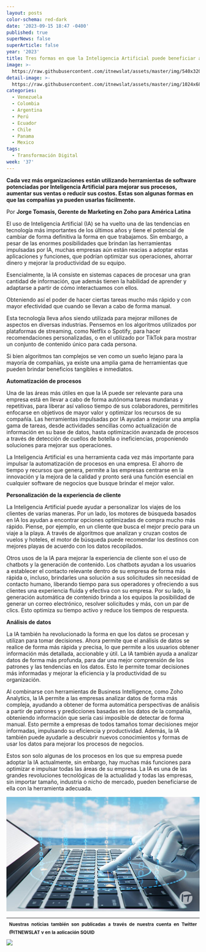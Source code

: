 ```yaml
---
layout: posts
color-schema: red-dark
date: '2023-09-15 18:47 -0400'
published: true
superNews: false
superArticle: false
year: '2023'
title: Tres formas en que la Inteligencia Artificial puede beneficiar a tu empresa
image: >-
  https://raw.githubusercontent.com/itnewslat/assets/master/img/540x320/Inteligencia-Artificial-Teclado-p.jpg
detail-image: >-
  https://raw.githubusercontent.com/itnewslat/assets/master/img/1024x680/Inteligencia-Artificial-Teclado-g.jpg
categories:
  - Venezuela
  - Colombia
  - Argentina
  - Perú
  - Ecuador
  - Chile
  - Panama
  - Mexico
tags:
  - Transformación Digital
week: '37'
---
```

**Cada vez más organizaciones están utilizando herramientas de software potenciadas por Inteligencia Artificial para mejorar sus procesos, aumentar sus ventas o reducir sus costos. Estas son algunas formas en que las compañías ya pueden usarlas fácilmente.**

Por **Jorge Tomasis, Gerente de Marketing en Zoho para América Latina**

El uso de Inteligencia Artificial (IA) se ha vuelto una de las tendencias en tecnología más importantes de los últimos años y tiene el potencial de cambiar de forma definitiva la forma en que trabajamos. Sin embargo, a pesar de las enormes posibilidades que brindan las herramientas impulsadas por IA, muchas empresas aún están reacias a adoptar estas aplicaciones y funciones, que podrían optimizar sus operaciones, ahorrar dinero y mejorar la productividad de su equipo. 

Esencialmente, la IA consiste en sistemas capaces de procesar una gran cantidad de información, que además tienen la habilidad de aprender y adaptarse a partir de cómo interactuamos con ellos.

Obteniendo así el poder de hacer ciertas tareas mucho más rápido y con mayor efectividad que cuando se llevan a cabo de forma manual.

Esta tecnología lleva años siendo utilizada para mejorar millones de aspectos en diversas industrias. Pensemos en los algoritmos utilizados por plataformas de streaming, como Netflix o Spotify, para hacer recomendaciones personalizadas, o en el utilizado por TikTok para mostrar un conjunto de contenido único para cada persona. 

Si bien algoritmos tan complejos se ven como un sueño lejano para la mayoría de compañías, ya existe una amplia gama de herramientas que pueden brindar beneficios tangibles e inmediatos. 

**Automatización de procesos**

Una de las áreas más útiles en que la IA puede ser relevante para una empresa está en llevar a cabo de forma autónoma tareas mundanas y repetitivas, para liberar así valioso tiempo de sus colaboradores, permitirles enfocarse en objetivos de mayor valor y optimizar los recursos de su compañía. Las herramientas impulsadas por IA ayudan a mejorar una amplia gama de tareas, desde actividades sencillas como actualización de información en su  base de datos, hasta optimización avanzada de procesos a través de detección de cuellos de botella o ineficiencias, proponiendo soluciones para mejorar sus operaciones. 

La Inteligencia Artificial es una herramienta cada vez más importante para impulsar la automatización de procesos en una empresa. El ahorro de tiempo y recursos que genera, permite a las empresas centrarse en la innovación y la mejora de la calidad y pronto será una función esencial en cualquier software de negocios que busque brindar el mejor valor. 

**Personalización de la experiencia de cliente**

La Inteligencia Artificial puede ayudar a personalizar los viajes de los clientes de varias maneras. Por un lado, los motores de búsqueda basados en IA los ayudan a encontrar opciones optimizadas de compra mucho más rápido. Piense, por ejemplo, en un cliente que busca el mejor precio para un viaje a la playa. A través de algoritmos que analizan y cruzan costos de vuelos y hoteles, el motor de búsqueda puede recomendar los destinos con mejores playas de acuerdo con los datos recopilados.

Otros usos de la IA para mejorar la experiencia de cliente son el uso de chatbots y la generación de contenido. Los chatbots ayudan a los usuarios a establecer el contacto relevante dentro de su empresa de forma más rápida o, incluso, brindarles una solución a sus solicitudes sin necesidad de contacto humano, liberando tiempo para sus operadores y ofreciendo a sus clientes una experiencia fluida y efectiva con su empresa. Por su lado, la generación automática de contenido brinda a los equipos la posibilidad de generar un correo electrónico, resolver solicitudes y más, con un par de clics. Esto optimiza su tiempo activo y reduce los tiempos de respuesta.

**Análisis de datos**

La IA también ha revolucionado la forma en que los datos se procesan y utilizan para tomar decisiones. Ahora permite que el análisis de datos se realice de forma más rápida y precisa, lo que permite a los usuarios obtener información más detallada, accionable y útil. La IA también ayuda a analizar datos de forma más profunda, para dar una mejor comprensión de los patrones y las tendencias en los datos. Esto le permite tomar decisiones más informadas y mejorar la eficiencia y la productividad de su organización.

Al combinarse con herramientas de Business Intelligence, como Zoho Analytics, la IA permite a las empresas analizar datos de forma más compleja, ayudando a obtener de forma automática perspectivas de análisis a partir de patrones y predicciones basadas en los datos de la compañía, obteniendo información que sería casi imposible de detectar de forma manual. Esto permite a empresas de todos tamaños tomar decisiones mejor informadas, impulsando su eficiencia y productividad. Además, la IA también puede ayudarle a descubrir nuevos conocimientos y formas de usar los datos para mejorar los procesos de negocios.

Estos son solo algunas de los procesos en los que su empresa puede adoptar la IA actualmente, sin embargo, hay muchas más funciones para optimizar e impulsar todas las áreas de su empresa. La IA es una de las grandes revoluciones tecnológicas de la actualidad y todas las empresas, sin importar tamaño, industria o nicho de mercado, pueden beneficiarse de ella con la herramienta adecuada. 

![](https://raw.githubusercontent.com/itnewslat/assets/master/img/540x320/Inteligencia-Artificial-Teclado-p.jpg)

<table style="height: 42px;" width="569">
<tbody>
<tr>
<td style="text-align: justify;"><sub><strong>Nuestras noticias también son publicadas a través de nuestra cuenta en Twitter <a href="https://twitter.com/itnewslat?lang=es">@ITNEWSLAT</a> y en la aplicación <a href="https://squidapp.co/en/">SQUID</a></strong></sub></td>
</tr>
</tbody>
</table>

<img src="https://tracker.metricool.com/c3po.jpg?hash=56f88a41e39ab42c063cc51676587a04"/>